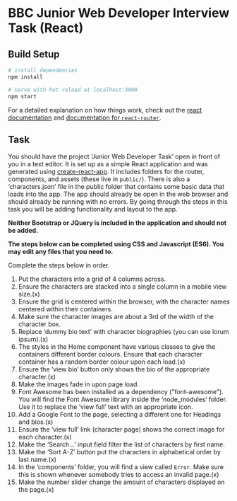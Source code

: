 # BBC Junior Web Developer Interview Task (React)

## Build Setup

``` bash
# install dependencies
npm install

# serve with hot reload at localhost:3000
npm start
```

For a detailed explanation on how things work, check out the [react documentation](https://reactjs.org/docs) and [documentation for `react-router`](https://reacttraining.com/react-router/web/example/basic).

## Task
You should have the project ‘Junior Web Developer Task’ open in front of you in a text editor. It is set up as a simple React application and was generated using [create-react-app](https://github.com/facebookincubator/create-react-app). It includes folders for the router, components, and assets (these live in `public/`). There is also a ‘characters.json’ file in the public folder that contains some basic data that loads into the app. The app should already be open in the web browser and should already be running with no errors. By going through the steps in this task you will be adding functionality and layout to the app.


**Neither Bootstrap or JQuery is included in the application and should not be added.**

**The steps below can be completed using CSS and Javascript (ES6). You may edit any files that you need to.**

Complete the steps below in order.

1. Put the characters into a grid of 4 columns across.
2. Ensure the characters are stacked into a single column in a mobile view size.(x)
3. Ensure the grid is centered within the browser, with the character names centered within their containers.
4. Make sure the character images are about a 3rd of the width of the character box.
5. Replace ‘dummy bio text’ with character biographies (you can use lorum ipsum).(x)
6. The styles in the Home component have various classes to give the containers different border colours. Ensure that each character container has a random border colour upon each load.(x)
7. Ensure the ‘view bio’ button only shows the bio of the appropriate character.(x)
8. Make the images fade in upon page load.
9. Font Awesome has been installed as a dependency ("font-awesome"). You will find the Font Awesome library inside the ‘node_modules‘ folder. Use it to replace the ‘view full’ text with an appropriate icon.
10. Add a Google Font to the page, selecting a different one for Headings and bios.(x)
11. Ensure the ‘view full’ link (character page) shows the correct image for each character.(x)
12. Make the ‘Search…’ input field filter the list of characters by first name.
13. Make the ‘Sort A-Z’ button put the characters in alphabetical order by last name.(x)
14. In the ‘components’ folder, you will find a view called `Error`. Make sure this is shown whenever somebody tries to access an invalid page.(x)
15. Make the number slider change the amount of characters displayed on the page.(x)